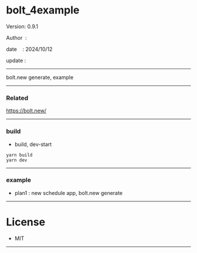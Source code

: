 ﻿# bolt_4example

 Version: 0.9.1

 Author  :
 
 date    : 2024/10/12

 update :

***

bolt.new generate, example

***
### Related

https://bolt.new/

***
### build

* build, dev-start

```
yarn build
yarn dev
```


***
### example

* plan1 : new schedule app,  bolt.new generate

*** 
# License

* MIT

***

